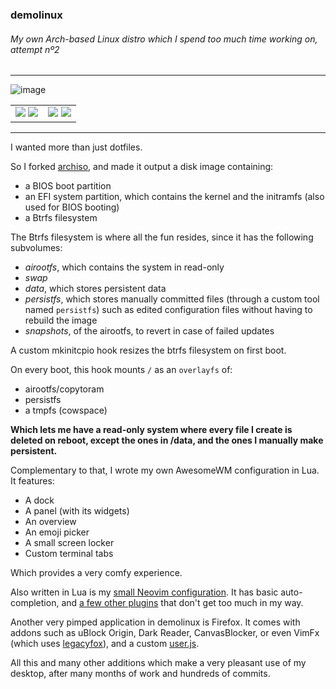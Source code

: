 ### demolinux
###### My own Arch-based Linux distro which I spend too much time working on, attempt nº2 
-----

![image](https://github.com/demostanis/demolinux/assets/40673815/4b168f1d-3fde-4426-a0e9-c58dad82706a)
<table>
  <tr>
    <td>
      <img src="https://github.com/demostanis/demolinux/assets/40673815/23787c38-c567-48a9-8099-a9f0cdf642c6" />
      <img src="https://github.com/demostanis/demolinux/assets/40673815/e040b0b9-3119-41fb-bddc-9f789e24be75" />
    </td>
    <td>
      <img src="https://github.com/demostanis/demolinux/assets/40673815/f1c09504-671a-4a8d-88c0-4b2810fc3f19" />
      <img src="https://github.com/demostanis/demolinux/assets/40673815/1439176a-e124-4fa6-ba93-e92234d0f1d7" />
    </td>
  </tr>
</table>

-----
I wanted more than just dotfiles.

So I forked [archiso](https://wiki.archlinux.org/title/Archiso), and made it output a disk image containing:
 - a BIOS boot partition
 - an EFI system partition, which contains the kernel and the initramfs (also used for BIOS booting)
 - a Btrfs filesystem

The Btrfs filesystem is where all the fun resides, since it has the following subvolumes:
 - *airootfs*, which contains the system in read-only
 - *swap*
 - *data*, which stores persistent data
 - *persistfs*, which stores manually committed files (through a custom tool named `persistfs`) such as edited configuration files without having to rebuild the image
 - *snapshots*, of the airootfs, to revert in case of failed updates

A custom mkinitcpio hook resizes the btrfs filesystem on first boot.

On every boot, this hook mounts `/` as an `overlayfs` of:
 - airootfs/copytoram
 - persistfs
 - a tmpfs (cowspace)

**Which lets me have a read-only system where every file I create is deleted on reboot, except the ones in /data, and the ones I manually make persistent.**

Complementary to that, I wrote my own AwesomeWM configuration in Lua. It features:
 - A dock
 - A panel (with its widgets)
 - An overview
 - An emoji picker
 - A small screen locker
 - Custom terminal tabs

Which provides a very comfy experience.

Also written in Lua is my [small Neovim configuration](airootfs/etc/skel/.config/nvim).
It has basic auto-completion, and [a few other plugins](nvim_packages) that don't get too much in my way.

Another very pimped application in demolinux is Firefox.
It comes with addons such as uBlock Origin, Dark Reader, CanvasBlocker, or even VimFx (which uses [legacyfox](https://gir.st/blog/legacyfox.htm)),
and a custom [user.js](airootfs/etc/skel/.mozilla/firefox/default.profile/user.js).

All this and many other additions which make a very pleasant use of my desktop, after many months of work and hundreds of commits.
